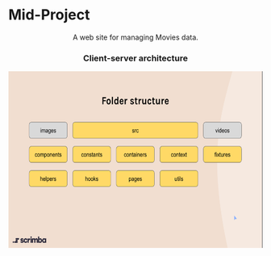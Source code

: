 # Mid-Project
<p align="center">
A web site for managing Movies data.
  </p>

<h3 align="center">
 Client-server architecture
  </h3>
<p align="center">
<img src="./architecture.png" width="600" height="350">
  </p>
